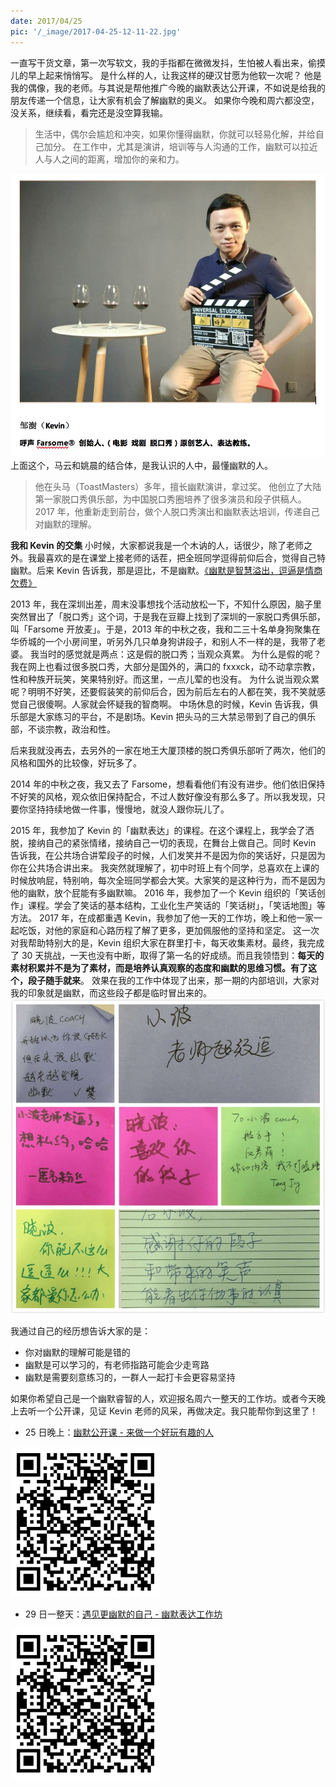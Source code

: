 ```yaml
---
date: 2017/04/25
pic: '/_image/2017-04-25-12-11-22.jpg'
---
```


一直写干货文章，第一次写软文，我的手指都在微微发抖，生怕被人看出来，偷摸儿的早上起来悄悄写。
是什么样的人，让我这样的硬汉甘愿为他软一次呢？
他是我的偶像，我的老师。与其说是帮他推广今晚的幽默表达公开课，不如说是给我的朋友传递一个信息，让大家有机会了解幽默的奥义。
如果你今晚和周六都没空，没关系，继续看，看完还是没空算我输。

>生活中，偶尔会尴尬和冲突，如果你懂得幽默，你就可以轻易化解，并给自己加分。
在工作中，尤其是演讲，培训等与人沟通的工作，幽默可以拉近人与人之间的距离，增加你的亲和力。

![](/_image/2017-04-25-12-11-22.jpg)
上面这个，马云和姚晨的结合体，是我认识的人中，最懂幽默的人。

>他在头马（ToastMasters）多年，擅长幽默演讲，拿过奖。
他创立了大陆第一家脱口秀俱乐部，为中国脱口秀圈培养了很多演员和段子供稿人。
2017 年，他重新走到前台，做个人脱口秀演出和幽默表达培训，传递自己对幽默的理解。

**我和 Kevin 的交集**
小时候，大家都说我是一个木讷的人，话很少，除了老师之外。我最喜欢的是在课堂上接老师的话茬，把全班同学逗得前仰后合，觉得自己特幽默。后来 Kevin 告诉我，那是逗比，不是幽默。[《幽默是智慧溢出，逗逼是情商欠费》](http://www.jianshu.com/p/37302d312000)

2013 年，我在深圳出差，周末没事想找个活动放松一下，不知什么原因，脑子里突然冒出了「脱口秀」这个词，于是我在豆瓣上找到了深圳的一家脱口秀俱乐部，叫「Farsome 开放麦」。于是，2013 年的中秋之夜，我和二三十名单身狗聚集在华侨城的一个小房间里，听另外几只单身狗讲段子，和别人不一样的是，我带了老婆。
我当时的感觉就是两点：这是假的脱口秀；当观众真累。
为什么是假的呢？我在网上也看过很多脱口秀，大部分是国外的，满口的 fxxxck，动不动拿宗教，性和种族开玩笑，笑果特别好。而这里，一点儿荤的也没有。
为什么说当观众累呢？明明不好笑，还要假装笑的前仰后合，因为前后左右的人都在笑，我不笑就感觉自己很傻啊。人家就会怀疑我的智商啊。
中场休息的时候，Kevin 告诉我，俱乐部是大家练习的平台，不是剧场。Kevin 把头马的三大禁忌带到了自己的俱乐部，不谈宗教，政治和性。

后来我就没再去，去另外的一家在地王大厦顶楼的脱口秀俱乐部听了两次，他们的风格和国外的比较像，好玩多了。

2014 年的中秋之夜，我又去了 Farsome，想看看他们有没有进步。他们依旧保持不好笑的风格，观众依旧保持配合，不过人数好像没有那么多了。所以我发现，只要你坚持持续地做一件事，慢慢地，就没人跟你玩儿了。

2015 年，我参加了 Kevin 的「幽默表达」的课程。在这个课程上，我学会了洒脱，接纳自己的紧张情绪，接纳自己一切的表现，在舞台上做自己。同时 Kevin 告诉我，在公共场合讲荤段子的时候，人们发笑并不是因为你的笑话好，只是因为你在公共场合讲出来。
我突然就理解了，初中时班上有个同学，总喜欢在上课的时候放响屁，特别响，每次全班同学都会大笑。大家笑的是这种行为，而不是因为他的幽默，放个屁能有多幽默嘛。
2016 年，我参加了一个 Kevin 组织的「笑话创作」课程。学会了笑话的基本结构，工业化生产笑话的「笑话树」，「笑话地图」等方法。
2017 年，在成都重遇 Kevin，我参加了他一天的工作坊，晚上和他一家一起吃饭，对他的家庭和心路历程了解了更多，更加佩服他的坚持和坚定。
这一次对我帮助特别大的是，Kevin 组织大家在群里打卡，每天收集素材。最终，我完成了 30 天挑战，一天也没有中断，取得了第一名的好成绩。而且我领悟到：**每天的素材积累并不是为了素材，而是培养认真观察的态度和幽默的思维习惯。有了这个，段子随手就来**。
效果在我的工作中体现了出来，那一期的内部培训，大家对我的印象就是幽默，而这些段子都是临时冒出来的。
![](/_image/2017-04-25-12-39-42.jpg)

我通过自己的经历想告诉大家的是：
* 你对幽默的理解可能是错的
* 幽默是可以学习的，有老师指路可能会少走弯路
* 幽默是需要刻意练习的，一群人一起打卡会更容易坚持

如果你希望自己是一个幽默睿智的人，欢迎报名周六一整天的工作坊。或者今天晚上去听一个公开课，见证 Kevin 老师的风采，再做决定。我只能帮你到这里了！
* 25 日晚上：[幽默公开课 - 来做一个好玩有趣的人](http://www.huodongxing.com/event/3384316752900?qd=%E8%BD%AF%E6%96%87)

![](/_image/2017-04-25-12-54-33.jpg)

* 29 日一整天：[遇见更幽默的自己 - 幽默表达工作坊](http://www.huodongxing.com/event/3384323534200?qd=%E8%BD%AF%E6%96%87)

![](/_image/2017-04-25-12-55-05.jpg)
